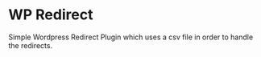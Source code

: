 WP Redirect
===========

Simple Wordpress Redirect Plugin which uses a csv file in order to handle the redirects.
